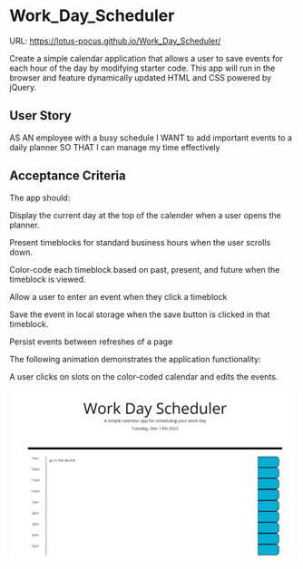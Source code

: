 # Work_Day_Scheduler

URL: https://lotus-pocus.github.io/Work_Day_Scheduler/

Create a simple calendar application that allows a user to save events for each hour of the day by modifying starter code. This app will run in the browser and feature dynamically updated HTML and CSS powered by jQuery.

## User Story
AS AN employee with a busy schedule
I WANT to add important events to a daily planner
SO THAT I can manage my time effectively


## Acceptance Criteria

The app should:

Display the current day at the top of the calender when a user opens the planner.

Present timeblocks for standard business hours when the user scrolls down.

Color-code each timeblock based on past, present, and future when the timeblock is viewed.

Allow a user to enter an event when they click a timeblock

Save the event in local storage when the save button is clicked in that timeblock.

Persist events between refreshes of a page

The following animation demonstrates the application functionality:

A user clicks on slots on the color-coded calendar and edits the events.

<img src = ./images/screenshot.png>
